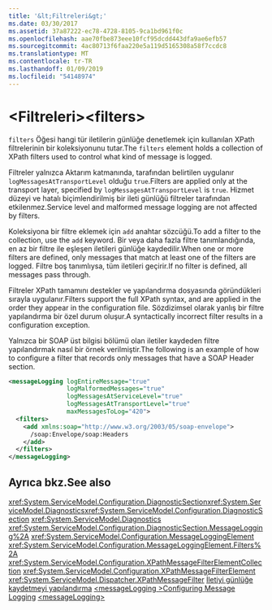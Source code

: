 ```yaml
---
title: '&lt;Filtreleri&gt;'
ms.date: 03/30/2017
ms.assetid: 37a87222-ec78-4728-8105-9ca1bd961f0c
ms.openlocfilehash: aae70fbe873eee10fcf95dcdd443dfa9ae6efb57
ms.sourcegitcommit: 4ac80713f6faa220e5a119d5165308a58f7ccdc8
ms.translationtype: MT
ms.contentlocale: tr-TR
ms.lasthandoff: 01/09/2019
ms.locfileid: "54148974"
---
```

# <a name="ltfiltersgt"></a><span data-ttu-id="9e4e2-102">&lt;Filtreleri&gt;</span><span class="sxs-lookup"><span data-stu-id="9e4e2-102">&lt;filters&gt;</span></span>

<span data-ttu-id="9e4e2-103">`filters` Öğesi hangi tür iletilerin günlüğe denetlemek için kullanılan XPath filtrelerinin bir koleksiyonunu tutar.</span><span class="sxs-lookup"><span data-stu-id="9e4e2-103">The `filters` element holds a collection of XPath filters used to control what kind of message is logged.</span></span>

<span data-ttu-id="9e4e2-104">Filtreler yalnızca Aktarım katmanında, tarafından belirtilen uygulanır `logMessagesAtTransportLevel` olduğu `true`.</span><span class="sxs-lookup"><span data-stu-id="9e4e2-104">Filters are applied only at the transport layer, specified by `logMessagesAtTransportLevel` is `true`.</span></span> <span data-ttu-id="9e4e2-105">Hizmet düzeyi ve hatalı biçimlendirilmiş bir ileti günlüğü filtreler tarafından etkilenmez.</span><span class="sxs-lookup"><span data-stu-id="9e4e2-105">Service level and malformed message logging are not affected by filters.</span></span>

<span data-ttu-id="9e4e2-106">Koleksiyona bir filtre eklemek için `add` anahtar sözcüğü.</span><span class="sxs-lookup"><span data-stu-id="9e4e2-106">To add a filter to the collection, use the `add` keyword.</span></span> <span data-ttu-id="9e4e2-107">Bir veya daha fazla filtre tanımlandığında, en az bir filtre ile eşleşen iletileri günlüğe kaydedilir.</span><span class="sxs-lookup"><span data-stu-id="9e4e2-107">When one or more filters are defined, only messages that match at least one of the filters are logged.</span></span> <span data-ttu-id="9e4e2-108">Filtre boş tanımlıysa, tüm iletileri geçirir.</span><span class="sxs-lookup"><span data-stu-id="9e4e2-108">If no filter is defined, all messages pass through.</span></span>

<span data-ttu-id="9e4e2-109">Filtreler XPath tamamını destekler ve yapılandırma dosyasında göründükleri sırayla uygulanır.</span><span class="sxs-lookup"><span data-stu-id="9e4e2-109">Filters support the full XPath syntax, and are applied in the order they appear in the configuration file.</span></span> <span data-ttu-id="9e4e2-110">Sözdizimsel olarak yanlış bir filtre yapılandırma bir özel durum oluşur.</span><span class="sxs-lookup"><span data-stu-id="9e4e2-110">A syntactically incorrect filter results in a configuration exception.</span></span>

<span data-ttu-id="9e4e2-111">Yalnızca bir SOAP üst bilgisi bölümü olan iletiler kaydeden filtre yapılandırmak nasıl bir örnek verilmiştir.</span><span class="sxs-lookup"><span data-stu-id="9e4e2-111">The following is an example of how to configure a filter that records only messages that have a SOAP Header section.</span></span>
  
```xml  
<messageLogging logEntireMessage="true"
                logMalformedMessages="true"
                logMessagesAtServiceLevel="true"
                logMessagesAtTransportLevel="true"
                maxMessagesToLog="420">
  <filters>
    <add xmlns:soap="http://www.w3.org/2003/05/soap-envelope">
      /soap:Envelope/soap:Headers
    </add>
  </filters>
</messageLogging>
```  
  
## <a name="see-also"></a><span data-ttu-id="9e4e2-112">Ayrıca bkz.</span><span class="sxs-lookup"><span data-stu-id="9e4e2-112">See also</span></span>

 <span data-ttu-id="9e4e2-113"><xref:System.ServiceModel.Configuration.DiagnosticSection><xref:System.ServiceModel.Diagnostics></span><span class="sxs-lookup"><span data-stu-id="9e4e2-113"><xref:System.ServiceModel.Configuration.DiagnosticSection> <xref:System.ServiceModel.Diagnostics></span></span>
 <xref:System.ServiceModel.Configuration.DiagnosticSection.MessageLogging%2A>
 <xref:System.ServiceModel.Configuration.MessageLoggingElement>
 <xref:System.ServiceModel.Configuration.MessageLoggingElement.Filters%2A>
 <xref:System.ServiceModel.Configuration.XPathMessageFilterElementCollection>
 <xref:System.ServiceModel.Configuration.XPathMessageFilterElement>
 <xref:System.ServiceModel.Dispatcher.XPathMessageFilter>
 <span data-ttu-id="9e4e2-114">[İletiyi günlüğe kaydetmeyi yapılandırma](../../../../../docs/framework/wcf/diagnostics/configuring-message-logging.md) [ \<messageLogging >](../../../../../docs/framework/configure-apps/file-schema/wcf/messagelogging.md)</span><span class="sxs-lookup"><span data-stu-id="9e4e2-114">[Configuring Message Logging](../../../../../docs/framework/wcf/diagnostics/configuring-message-logging.md) [\<messageLogging>](../../../../../docs/framework/configure-apps/file-schema/wcf/messagelogging.md)</span></span>
